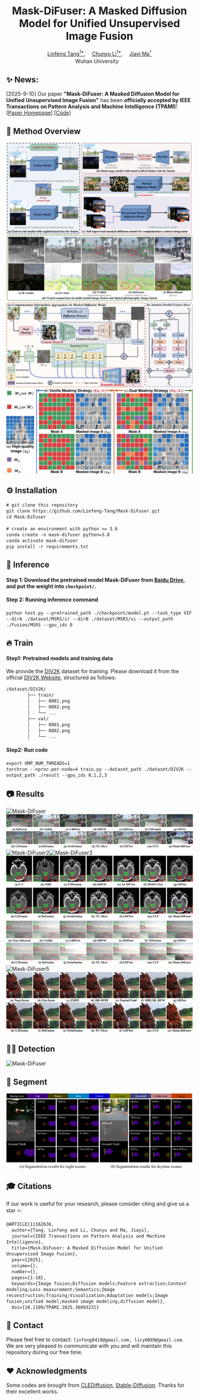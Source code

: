 <div align="center">
    <h1>
    Mask-DiFuser: A Masked Diffusion Model for Unified Unsupervised Image Fusion
    </h1>
    <div>
        <a href='https://github.com/Linfeng-Tang' target='_blank'>Linfeng Tang<sup>1*</sup></a>,&emsp;
        <a href='https://github.com/licy2001' target='_blank'>Chunyu Li<sup>1*</sup></a>,&emsp;
        <a href='https://sites.google.com/site/jiayima2013' target='_blank'>Jiayi Ma<sup>&#8224</sup></a>
    </div>
    <div>
        <sup></sup>Wuhan University&emsp;
    </div>
    <!-- <div>
        <h4 align="center">
            <a href="https://nju-pcalab.github.io/projects/STAR" target='_blank'>
                <img src="https://img.shields.io/badge/🌟-Project%20Page-blue" style="padding-right: 20px;">
            </a>
            <a href="https://arxiv.org/abs/2501.02976" target='_blank'>
                <img src="https://img.shields.io/badge/arXiv-2501.02976-b31b1b.svg" style="padding-right: 20px;">
            </a>
            <a href="https://youtu.be/hx0zrql-SrU" target='_blank'>
                <img src="https://img.shields.io/badge/Demo%20Video-%23FF0000.svg?logo=YouTube&logoColor=white" style="padding-right: 20px;">
            </a>
            <br>
            <a href="https://huggingface.co/spaces/SherryX/STAR" target='_blank'>
                <img src="https://img.shields.io/static/v1?label=Demo STAR&message=HuggingFace&color=yellow">
            </a>
            <a href="https://colab.research.google.com/drive/1K8A1U_BNpAteRhhW9A8pAYs6LWjItQs_?usp=sharing" target='_blank'>
                <img src="https://img.shields.io/static/v1?label=Demo STAR&message=Google Colab&color=orange">
            </a>
        </h4>
    </div> -->
</div>


## ✨ News:

[2025-9-10] Our paper **"Mask-DiFuser: A Masked Diffusion Model for Unified Unsupervised Image Fusion"** has been **officially accepted by IEEE Transactions on Pattern Analysis and Machine Intelligence (TPAMI)**! [[Paper Homepage](https://ieeexplore.ieee.org/document/11162636)] [[Code](https://github.com/Linfeng-Tang/Mask-DiFuser)]

## 🔎 Method Overview
![Mask-DiFuser](assets/conceptual.jpg)
![Mask-DiFuser](assets/framework.jpg)
![Mask-DiFuser](assets/Mask_Demo.jpg)


## ⚙️ Installation

```
# git clone this repository
git clone https://github.com/Linfeng-Tang/Mask-DiFuser.git
cd Mask-DiFuser

# create an environment with python >= 3.8
conda create -n mask-difuser python=3.8
conda activate mask-difuser
pip install -r requirements.txt

```

## 🚀 Inference

#### Step 1: Download the pretrained model Mask-DiFuser from [Baidu Drive](https://pan.baidu.com/s/1KFr3F-pPsUB0DfK5XpjmeA?pwd=8888), and put the weight into `checkpoint/`.

#### Step 2: Running inference command
```
python test.py --pretrained_path ./checkpoint/model.pt --task_type VIF --dirA ./dataset/MSRS/ir --dirB ./dataset/MSRS/vi --output_path ./Fusion/MSRS --gpu_ids 0
```

## 🔥 Train 

#### Step1: Pretrained models and training data
We provide the [DIV2K](https://data.vision.ee.ethz.ch/cvl/DIV2K/) dataset for training. Please download it from the official [DIV2K Website](https://data.vision.ee.ethz.ch/cvl/DIV2K/), structured as follows:
```
/dataset/DIV2K/
        ├── train/       
        │   ├── 0001.png
        │   ├── 0002.png
        │   └── ...
        ├── val/    
        │   ├── 0001.png
        │   ├── 0002.png
        │   └── ...
```

#### Step2: Run code
```
export OMP_NUM_THREADS=1
torchrun --nproc-per-node=4 train.py --dataset_path ./dataset/DIV2K --output_path ./result --gpu_ids 0,1,2,3
```

## 📷 Results
![Mask-DiFuser](assets/VIF1.jpg)![Mask-DiFuser1](assets/VIF3.jpg)![Mask-DiFuser2](assets/MEF1.jpg)![Mask-DiFuser3](assets/MEF2.jpg)![Mask-DiFuser4](assets/MIF.jpg)![Mask-DiFuser7](assets/Nir2.jpg)![Mask-DiFuser5](assets/Pol2.jpg)![Mask-DiFuser6](assets/MFF.jpg)

## 🕵️‍♂️ Detection
![Mask-DiFuser](assets/Detection.jpg)

## 🎥 Segment
![Mask-DiFuser](assets/Segment.jpg)


## 🎓 Citations
If our work is useful for your research, please consider citing and give us a star ⭐:
```
@ARTICLE{11162636,
  author={Tang, Linfeng and Li, Chunyu and Ma, Jiayi},
  journal={IEEE Transactions on Pattern Analysis and Machine Intelligence}, 
  title={Mask-DiFuser: A Masked Diffusion Model for Unified Unsupervised Image Fusion}, 
  year={2025},
  volume={},
  number={},
  pages={1-18},
  keywords={Image fusion;Diffusion models;Feature extraction;Context modeling;Loss measurement;Semantics;Image reconstruction;Training;Visualization;Adaptation models;Image fusion;unified model;masked image modeling;diffusion model},
  doi={10.1109/TPAMI.2025.3609323}}

```

## 🤝 Contact
Please feel free to contact: `linfeng0419@gmail.com, licy0089@gmail.com`. 
We are very pleased to communicate with you and will maintain this repository during our free time.

## ❤️ Acknowledgments
Some codes are brought from [CLEDiffusion](https://github.com/YuyangYin/CLEDiffusion), [Stable-Diffusion](https://github.com/CompVis/stable-diffusion). Thanks for their excellent works.

